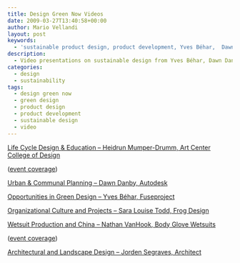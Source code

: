 ```yaml
---
title: Design Green Now Videos
date: 2009-03-27T13:40:58+00:00
author: Mario Vellandi
layout: post
keywords:
  - 'sustainable product design, product development, Yves Béhar,  Dawn Danby, Sara Louise Todd, Jorden Segraves, Heidrun Mumper-Drumm, Nathan VanHook, design green now'
description:
  - Video presentations on sustainable design from Yves Béhar, Dawn Danby, Sara Louise Todd, Jorden Segraves, Heidrun Mumper-Drumm, and Nathan VanHook.
categories:
  - design
  - sustainability
tags:
  - design green now
  - green design
  - product design
  - product development
  - sustainable design
  - video
---
```

<a rel="nofollow" href="http://www.designgreennow.com/2009/03/27/heidrun-mumper-drumm-adjunct-associate-professor-art-center/">Life Cycle Design & Education &#8211; Heidrun Mumper-Drumm, Art Center College of Design</a>

([event coverage](../seminar-design-green-now-part-1/))

<a rel="nofollow" href="http://www.designgreennow.com/2009/03/27/dawn-danby-sustainable-design-consultant-autodesk/">Urban & Communal Planning &#8211; Dawn Danby, Autodesk</a>

<a rel="nofollow" href="http://www.designgreennow.com/2009/03/27/yves-behar-founder-fuseproject/">Opportunities in Green Design &#8211; Yves Béhar, Fuseproject</a>

<a rel="nofollow" href="http://www.designgreennow.com/2009/03/27/sara-louise-todd-senior-design-analyst-frog-design/">Organizational Culture and Projects &#8211; Sara Louise Todd, Frog Design</a>

<a rel="nofollow" href="http://www.designgreennow.com/2009/03/27/nathan-vanhook-art-director-body-glove-wetsuits/">Wetsuit Production and China &#8211; Nathan VanHook, Body Glove Wetsuits</a>

([event coverage](../seminar-design-green-now-part-2/))

<a rel="nofollow" href="http://www.designgreennow.com/2009/03/27/jorden-segraves-principal-jorden-segraves-architect/">Architectural and Landscape Design &#8211; Jorden Segraves, Architect</a>
